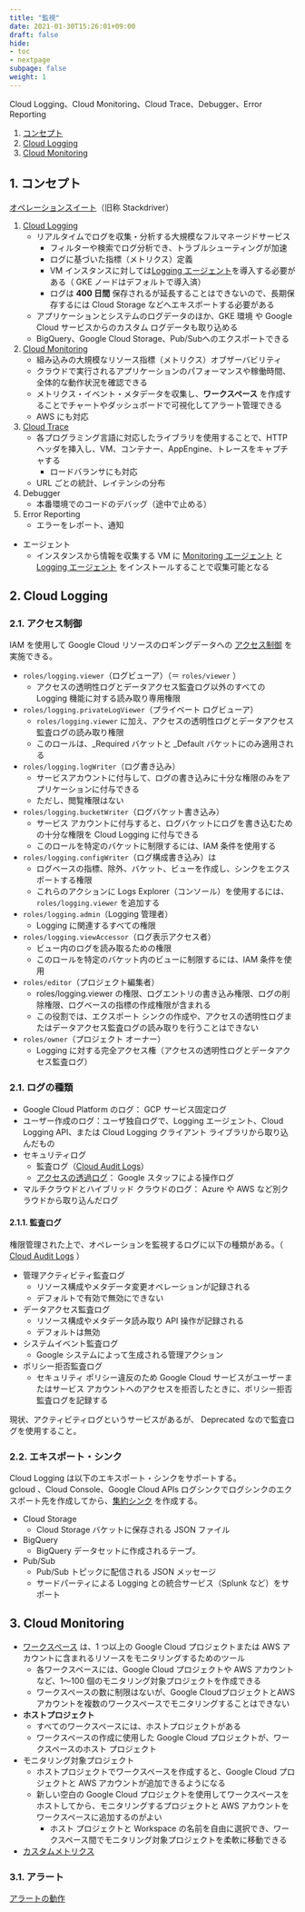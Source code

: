```yaml
---
title: "監視"
date: 2021-01-30T15:26:01+09:00
draft: false
hide:
- toc
- nextpage
subpage: false
weight: 1
---
```


Cloud Logging、Cloud Monitoring、Cloud Trace、Debugger、Error Reporting

<!--more-->

1. [コンセプト](#1-コンセプト)
2. [Cloud Logging](#2-cloud-logging)
3. [Cloud Monitoring](#3-cloud-monitoring)

## 1. コンセプト

[オペレーションスイート](https://cloud.google.com/products/operations?hl=ja)（旧称 Stackdriver）

1. [Cloud Logging](https://cloud.google.com/logging/docs/concepts?hl=ja)
    - リアルタイムでログを収集・分析する大規模なフルマネージドサービス
        - フィルターや検索でログ分析でき、トラブルシューティングが加速
        - ログに基づいた指標（メトリクス）定義
        - VM インスタンスに対しては[Logging エージェント](https://cloud.google.com/logging/docs/agent?hl=ja)を導入する必要がある（ GKE ノードはデフォルトで導入済）
        - ログは **400 日間** 保存されるが延長することはできないので、長期保存するには Cloud Storage などへエキスポートする必要がある
    - アプリケーションとシステムのログデータのほか、GKE 環境 や Google Cloud サービスからのカスタム ログデータも取り込める
    - BigQuery、Google Cloud Storage、Pub/Subへのエクスポートできる
2. [Cloud Monitoring](https://cloud.google.com/monitoring/docs/concepts?hl=ja)
    - 組み込みの大規模なリソース指標（メトリクス）オブザーバビリティ
    - クラウドで実行されるアプリケーションのパフォーマンスや稼働時間、全体的な動作状況を確認できる
    - メトリクス・イベント・メタデータを収集し、**ワークスペース** を作成することでチャートやダッシュボードで可視化してアラート管理できる
    - AWS にも対応
3. [Cloud Trace](https://cloud.google.com/trace/docs/overview)
    - 各プログラミング言語に対応したライブラリを使用することで、HTTP ヘッダを挿入し、VM、コンテナー、AppEngine、トレースをキャプチャする
        - ロードバランサにも対応
    - URL ごとの統計、レイテンシの分布
4. Debugger
    - 本番環境でのコードのデバッグ（途中で止める）
5. Error Reporting
    - エラーをレポート、通知

- エージェント
    - インスタンスから情報を収集する VM に [Monitoring エージェント](https://cloud.google.com/monitoring/agent) と [Logging エージェント](https://cloud.google.com/logging/docs/agent?hl=ja) をインストールすることで収集可能となる

## 2. Cloud Logging

### 2.1. アクセス制御

IAM を使用して Google Cloud リソースのロギングデータへの [アクセス制御](https://cloud.google.com/logging/docs/access-control?hl=ja#permissions_and_roles) を実施できる。  

- `roles/logging.viewer`（ログビューア）（＝ `roles/viewer` ）
    - アクセスの透明性ログとデータアクセス監査ログ以外のすべての Logging 機能に対する読み取り専用権限
- `roles/logging.privateLogViewer`（プライベート ログビューア）
    - `roles/logging.viewer` に加え、アクセスの透明性ログとデータアクセス監査ログの読み取り権限
    - このロールは、_Required バケットと _Default バケットにのみ適用される
- `roles/logging.logWriter`（ログ書き込み）
    - サービスアカウントに付与して、ログの書き込みに十分な権限のみをアプリケーションに付与できる
    - ただし、閲覧権限はない
- `roles/logging.bucketWriter`（ログバケット書き込み）
    - サービス アカウントに付与すると、ログバケットにログを書き込むための十分な権限を Cloud Logging に付与できる
    - このロールを特定のバケットに制限するには、IAM 条件を使用する
- `roles/logging.configWriter`（ログ構成書き込み）は
    - ログベースの指標、除外、バケット、ビューを作成し、シンクをエクスポートする権限
    - これらのアクションに Logs Explorer（コンソール）を使用するには、 `roles/logging.viewer` を追加する
- `roles/logging.admin`（Logging 管理者）
    - Logging に関連するすべての権限
- `roles/logging.viewAccessor`（ログ表示アクセス者）
    - ビュー内のログを読み取るための権限
    - このロールを特定のバケット内のビューに制限するには、IAM 条件を使用
- `roles/editor`（プロジェクト編集者）
    - roles/logging.viewer の権限、ログエントリの書き込み権限、ログの削除権限、ログベースの指標の作成権限が含まれる
    - この役割では、エクスポート シンクの作成や、アクセスの透明性ログまたはデータアクセス監査ログの読み取りを行うことはできない
- `roles/owner`（プロジェクト オーナー）
    - Logging に対する完全アクセス権（アクセスの透明性ログとデータアクセス監査ログ）

### 2.1. ログの種類

- Google Cloud Platform のログ： GCP サービス固定ログ
- ユーザー作成のログ：ユーザ独自ログで、Logging エージェント、Cloud Logging API、または Cloud Logging クライアント ライブラリから取り込んだもの
- セキュリティログ
    - 監査ログ（[Cloud Audit Logs](https://cloud.google.com/logging/docs/audit)）
    - [アクセスの透過ログ](https://cloud.google.com/logging/docs/audit/access-transparency-overview)： Google スタッフによる操作ログ
- マルチクラウドとハイブリッド クラウドのログ： Azure や AWS など別クラウドから取り込んだログ

#### 2.1.1. 監査ログ

権限管理された上で、オペレーションを監視するログに以下の種類がある。（ [Cloud Audit Logs](https://cloud.google.com/logging/docs/audit) ）

- 管理アクティビティ監査ログ
    - リソース構成やメタデータ変更オペレーションが記録される
    - デフォルトで有効で無効にできない
- データアクセス監査ログ
    - リソース構成やメタデータ読み取り API 操作が記録される
    - デフォルトは無効
- システムイベント監査ログ
    - Google システムによって生成される管理アクション
- ポリシー拒否監査ログ
    - セキュリティ ポリシー違反のため Google Cloud サービスがユーザーまたはサービス アカウントへのアクセスを拒否したときに、ポリシー拒否監査ログを記録する

現状、アクティビティログというサービスがあるが、 Deprecated なので監査ログを使用すること。

### 2.2. エキスポート・シンク

Cloud Logging は以下のエキスポート・シンクをサポートする。  
gcloud 、Cloud Console、Google Cloud APIs ログシンクでログシンクのエクスポート先を作成してから、[集約シンク](https://cloud.google.com/logging/docs/export/aggregated_sinks) を作成する。

- Cloud Storage
    - Cloud Storage バケットに保存される JSON ファイル
- BigQuery
    - BigQuery データセットに作成されるテーブ。
- Pub/Sub
    - Pub/Sub トピックに配信される JSON メッセージ
    - サードパーティによる Logging との統合サービス（Splunk など）をサポート

## 3. Cloud Monitoring

- [ワークスペース](https://cloud.google.com/monitoring/workspaces?hl=ja#accounts) は、1 つ以上の Google Cloud プロジェクトまたは AWS アカウントに含まれるリソースをモニタリングするためのツール
    - 各ワークスペースには、Google Cloud プロジェクトや AWS アカウントなど、1～100 個のモニタリング対象プロジェクトを作成できる
    - ワークスペースの数に制限はないが、Google CloudプロジェクトとAWSアカウントを複数のワークスペースでモニタリングすることはできない
- **ホストプロジェクト**
    - すべてのワークスペースには、ホストプロジェクトがある
    - ワークスペースの作成に使用した Google Cloud プロジェクトが、ワークスペースのホスト プロジェクト
- モニタリング対象プロジェクト
    - ホストプロジェクトでワークスペースを作成すると、Google Cloud プロジェクトと AWS アカウントが追加できるようになる
    - 新しい空白の Google Cloud プロジェクトを使用してワークスペースをホストしてから、モニタリングするプロジェクトと AWS アカウントをワークスペースに追加するのがよい
        - ホスト プロジェクトと Workspace の名前を自由に選択でき、ワークスペース間でモニタリング対象プロジェクトを柔軟に移動できる
- [カスタムメトリクス](https://cloud.google.com/monitoring/custom-metrics)

### 3.1. アラート

[アラートの動作](https://cloud.google.com/monitoring/alerts/concepts-indepth)